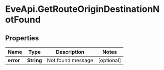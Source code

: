 # EveApi.GetRouteOriginDestinationNotFound

## Properties
Name | Type | Description | Notes
------------ | ------------- | ------------- | -------------
**error** | **String** | Not found message | [optional] 


